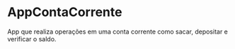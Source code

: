 # AppContaCorrente
App que realiza operações em uma conta corrente como sacar, depositar e verificar o saldo.
